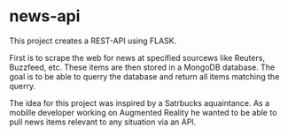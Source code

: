 # news-api
This project creates a REST-API using FLASK.

First is to scrape the web for news at specified sourcews like Reuters, Buzzfeed, etc. These items are then stored in a MongoDB database.
The goal is to be able to querry the database and return all items matching the querry.

The idea for this project was inspired by a Satrbucks aquaintance. As a mobille developer working on Augmented Reality he wanted to be able to pull news items relevant to any situation via an API. 
